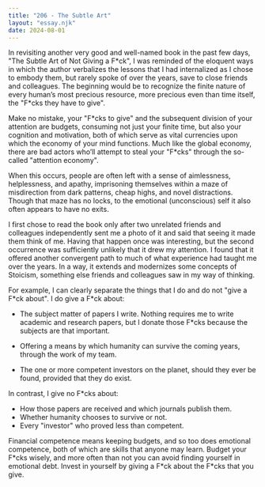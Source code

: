 ```yaml
---
title: "206 - The Subtle Art"
layout: "essay.njk"
date: 2024-08-01
---
```


In revisiting another very good and well-named book in the past few days, "The Subtle Art of Not Giving a F\*ck", I was reminded of the eloquent ways in which the author verbalizes the lessons that I had internalized as I chose to embody them, but rarely spoke of over the years, save to close friends and colleagues. The beginning would be to recognize the finite nature of every human’s most precious resource, more precious even than time itself, the "F\*cks they have to give". 

Make no mistake, your "F\*cks to give" and the subsequent division of your attention are budgets, consuming not just your finite time, but also your cognition and motivation, both of which serve as vital currencies upon which the economy of your mind functions. Much like the global economy, there are bad actors who’ll attempt to steal your "F\*cks" through the so-called "attention economy". 

When this occurs, people are often left with a sense of aimlessness, helplessness, and apathy, imprisoning themselves within a maze of misdirection from dark patterns, cheap highs, and novel distractions. Though that maze has no locks, to the emotional (unconscious) self it also often appears to have no exits.

I first chose to read the book only after two unrelated friends and colleagues independently sent me a photo of it and said that seeing it made them think of me. Having that happen once was interesting, but the second occurrence was sufficiently unlikely that it drew my attention. I found that it offered another convergent path to much of what experience had taught me over the years. In a way, it extends and modernizes some concepts of Stoicism, something else friends and colleagues saw in my way of thinking.

For example, I can clearly separate the things that I do and do not "give a F\*ck about". I do give a F\*ck about:

- The subject matter of papers I write. Nothing requires me to write academic and research papers, but I donate those F\*cks because the subjects are that important.

- Offering a means by which humanity can survive the coming years, through the work of my team.

- The one or more competent investors on the planet, should they ever be found, provided that they do exist.

In contrast, I give no F\*cks about:

- How those papers are received and which journals publish them.
- Whether humanity chooses to survive or not.
- Every "investor" who proved less than competent.

Financial competence means keeping budgets, and so too does emotional competence, both of which are skills that anyone may learn. Budget your F\*cks wisely, and more often than not you can avoid finding yourself in emotional debt. Invest in yourself by giving a F\*ck about the F\*cks that you give.

